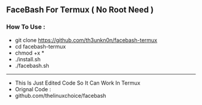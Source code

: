 ## FaceBash For Termux ( No Root Need )
### How To Use :
* git clone https://github.com/th3unkn0n/facebash-termux
* cd facebash-termux
* chmod +x *
* ./install.sh
* ./facebash.sh
---
* This Is Just Edited Code So It Can Work In Termux
* Orignal Code : 
* github.com/thelinuxchoice/facebash
